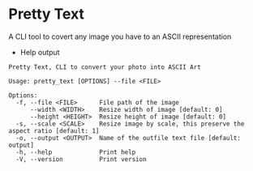 # Pretty Text

A CLI tool to covert any image you have to an ASCII representation

- Help output

```
Pretty Text, CLI to convert your photo into ASCII Art

Usage: pretty_text [OPTIONS] --file <FILE>

Options:
  -f, --file <FILE>      File path of the image
      --width <WIDTH>    Resize width of image [default: 0]
      --height <HEIGHT>  Resize height of image [default: 0]
  -s, --scale <SCALE>    Resize image by scale, this preserve the aspect ratio [default: 1]
  -o, --output <OUTPUT>  Name of the outfile text file [default: output]
  -h, --help             Print help
  -V, --version          Print version
```